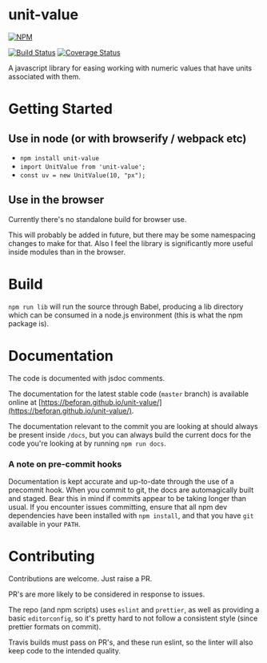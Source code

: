 # unit-value

[![NPM](https://nodei.co/npm/unit-value.png?compact=true)](https://nodei.co/npm/unit-value/)

[![Build Status](https://travis-ci.org/beforan/unit-value.svg?branch=master)](https://travis-ci.org/beforan/unit-value)
[![Coverage Status](https://coveralls.io/repos/github/beforan/unit-value/badge.svg?branch=master)](https://coveralls.io/github/beforan/unit-value?branch=master)

A javascript library for easing working with numeric values that have units associated with them.

# Getting Started

## Use in node (or with browserify / webpack etc)

* `npm install unit-value`
* `import UnitValue from 'unit-value';`
* `const uv = new UnitValue(10, "px");`

## Use in the browser

Currently there's no standalone build for browser use.

This will probably be added in future, but there may be some namespacing changes to make for that.
Also I feel the library is significantly more useful inside modules than in the browser.

# Build

`npm run lib` will run the source through Babel, producing a lib directory which can be consumed in a node.js environment (this is what the npm package is).

# Documentation

The code is documented with jsdoc comments.

The documentation for the latest stable code (`master` branch) is available online at [https://beforan.github.io/unit-value/](https://beforan.github.io/unit-value/).

The documentation relevant to the commit you are looking at should always be present inside `/docs`, but you can always build the current docs for the code you're looking at by running `npm run docs`.

### A note on pre-commit hooks

Documentation is kept accurate and up-to-date through the use of a precommit hook. When you commit to git, the docs are automagically built and staged. Bear this in mind if commits appear to be taking longer than usual. If you encounter issues committing, ensure that all npm dev dependencies have been installed with `npm install`, and that you have `git` available in your `PATH`.

# Contributing

Contributions are welcome. Just raise a PR.

PR's are more likely to be considered in response to issues.

The repo (and npm scripts) uses `eslint` and `prettier`, as well as providing a basic `editorconfig`, so it's pretty hard to not follow a consistent style (since prettier formats on commit).

Travis builds must pass on PR's, and these run eslint, so the linter will also keep code to the intended quality.
